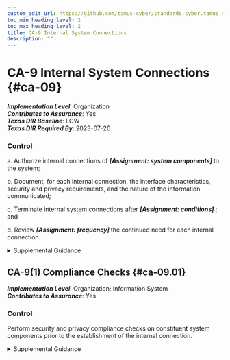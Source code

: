 ```yaml
---
custom_edit_url: https://github.com/tamus-cyber/standards.cyber.tamus.edu/tree/main/static/content/tamus.edu/TAMUS_profile.xml
toc_min_heading_level: 2
toc_max_heading_level: 2
title: CA-9 Internal System Connections
description: ""
---
```


# CA-9 Internal System Connections {#ca-09}

_**Implementation Level**_: Organization\
_**Contributes to Assurance**_: Yes\
_**Texas DIR Baseline**_: LOW\
_**Texas DIR Required By**_: 2023-07-20

### Control

a. Authorize internal connections of <strong> <em>[Assignment: system components]</em> </strong> to the system;

b. Document, for each internal connection, the interface characteristics, security and privacy requirements, and the nature of the information communicated;

c. Terminate internal system connections after <strong> <em>[Assignment: conditions]</em> </strong> ; and

d. Review <strong> <em>[Assignment: frequency]</em> </strong> the continued need for each internal connection.

<details>
  <summary>Supplemental Guidance</summary>

Internal system connections are connections between organizational systems and separate constituent system components (i.e., connections between components that are part of the same system) including components used for system development. Intra-system connections include connections with mobile devices, notebook and desktop computers, tablets, printers, copiers, facsimile machines, scanners, sensors, and servers. Instead of authorizing each internal system connection individually, organizations can authorize internal connections for a class of system components with common characteristics and/or configurations, including printers, scanners, and copiers with a specified processing, transmission, and storage capability or smart phones and tablets with a specific baseline configuration. The continued need for an internal system connection is reviewed from the perspective of whether it provides support for organizational missions or business functions.

</details>

## CA-9(1) Compliance Checks {#ca-09.01}

_**Implementation Level**_: Organization; Information System\
_**Contributes to Assurance**_: Yes

### Control

Perform security and privacy compliance checks on constituent system components prior to the establishment of the internal connection.

<details>
  <summary>Supplemental Guidance</summary>

Compliance checks include verification of the relevant baseline configuration.

</details>

